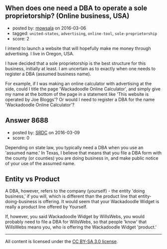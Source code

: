## When does one need a DBA to operate a sole proprietorship? (Online business, USA)

- posted by: [mowsala](https://stackexchange.com/users/1593053/mowsala) on 2016-03-06
- tagged: `united-states`, `advertising`, `online-tool`, `sole-proprietorship`
- score: 2

<p>I intend to launch a website that will hopefully make me money through advertising. I live in Oregon, USA.</p>

<p>I have decided that a sole proprietorship is the best structure for this business, initially at least. I am uncertain as to exactly when one needs to register a DBA (assumed business name).</p>

<p>For example, if I was making an online calculator with advertising at the side, could I title the page 'Wackadoodle Online Calculator', and simply give my name at the bottom of the page in a statement like 'This website is operated by Joe Bloggs'? Or would I need to register a DBA for the name 'Wackadoodle Online Calculator'?</p>



## Answer 8688

- posted by: [SRDC](https://stackexchange.com/users/5438059/srdc) on 2016-03-09
- score: 0

<p>Depending on state law, you typically need a DBA when you use an 'assumed name.' In Texas, I believe that means that you file a DBA form with the county (or counties) you are doing business in, and make public notice of your use of the assumed name.</p>

<h2>Entity vs Product</h2>

<p>A DBA, however, refers to the company (yourself) - the entity 'doing business,' if you will, which is different than the product line that entity-doing-business is offering. It would seem that your Wackadoodle Widget is really a product line offered by Yourself.</p>

<p>If, however, you said Wackadoodle Widget by WillsWebs, you would probably need to file a DBA for WillsWebs, so that people 'know' that WillsWebs means you, who is offering the Wackadoodle Widget 'product.'</p>




---

All content is licensed under the [CC BY-SA 3.0 license](https://creativecommons.org/licenses/by-sa/3.0/).
